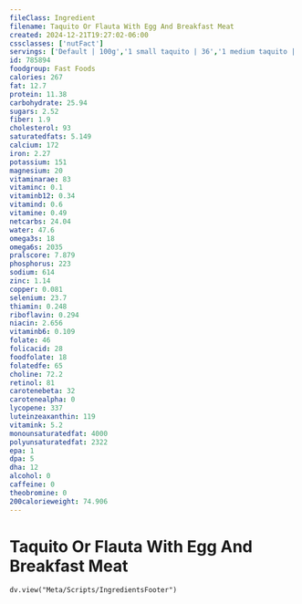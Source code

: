 ```yaml
---
fileClass: Ingredient
filename: Taquito Or Flauta With Egg And Breakfast Meat
created: 2024-12-21T19:27:02-06:00
cssclasses: ['nutFact']
servings: ['Default | 100g','1 small taquito | 36','1 medium taquito | 72','1 large taquito | 130','1 flauta, any size | 72','1 cup | 122']
id: 785894
foodgroup: Fast Foods
calories: 267
fat: 12.7
protein: 11.38
carbohydrate: 25.94
sugars: 2.52
fiber: 1.9
cholesterol: 93
saturatedfats: 5.149
calcium: 172
iron: 2.27
potassium: 151
magnesium: 20
vitaminarae: 83
vitaminc: 0.1
vitaminb12: 0.34
vitamind: 0.6
vitamine: 0.49
netcarbs: 24.04
water: 47.6
omega3s: 18
omega6s: 2035
pralscore: 7.879
phosphorus: 223
sodium: 614
zinc: 1.14
copper: 0.081
selenium: 23.7
thiamin: 0.248
riboflavin: 0.294
niacin: 2.656
vitaminb6: 0.109
folate: 46
folicacid: 28
foodfolate: 18
folatedfe: 65
choline: 72.2
retinol: 81
carotenebeta: 32
carotenealpha: 0
lycopene: 337
luteinzeaxanthin: 119
vitamink: 5.2
monounsaturatedfat: 4000
polyunsaturatedfat: 2322
epa: 1
dpa: 5
dha: 12
alcohol: 0
caffeine: 0
theobromine: 0
200calorieweight: 74.906
---
```


# Taquito Or Flauta With Egg And Breakfast Meat

```dataviewjs
dv.view("Meta/Scripts/IngredientsFooter")
```